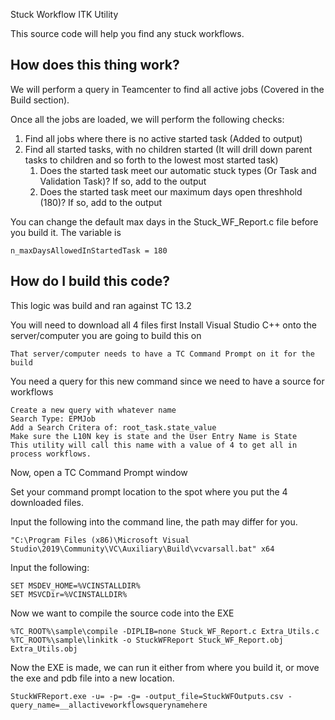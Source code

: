 Stuck Workflow ITK Utility

This source code will help you find any stuck workflows.

<h2>How does this thing work?</h2>
We will perform a query in Teamcenter to find all active jobs (Covered in the Build section).

Once all the jobs are loaded, we will perform the following checks:

<ol>
  <li>Find all jobs where there is no active started task (Added to output)</li>
  <li>Find all started tasks, with no children started (It will drill down parent tasks to children and so forth to the lowest most started task)
    <ol>
      <li>Does the started task meet our automatic stuck types (Or Task and Validation Task)? If so, add to the output</li>
      <li>Does the started task meet our maximum days open threshhold (180)? If so, add to the output</li>
    </ol>
  </li>
</ol>
      
      
You can change the default max days in the Stuck_WF_Report.c file before you build it. The variable is 

    n_maxDaysAllowedInStartedTask = 180

<h2>How do I build this code?</h2>

This logic was build and ran against TC 13.2

You will need to download all 4 files first
Install Visual Studio C++ onto the server/computer you are going to build this on

    That server/computer needs to have a TC Command Prompt on it for the build

You need a query for this new command since we need to have a source for workflows

    Create a new query with whatever name
    Search Type: EPMJob
    Add a Search Critera of: root_task.state_value
    Make sure the L10N key is state and the User Entry Name is State
    This utility will call this name with a value of 4 to get all in process workflows.

Now, open a TC Command Prompt window

Set your command prompt location to the spot where you put the 4 downloaded files.

Input the following into the command line, the path may differ for you.

    "C:\Program Files (x86)\Microsoft Visual Studio\2019\Community\VC\Auxiliary\Build\vcvarsall.bat" x64

Input the following:

    SET MSDEV_HOME=%VCINSTALLDIR%
    SET MSVCDir=%VCINSTALLDIR%


Now we want to compile the source code into the EXE

	%TC_ROOT%\sample\compile -DIPLIB=none Stuck_WF_Report.c Extra_Utils.c
	%TC_ROOT%\sample\linkitk -o StuckWFReport Stuck_WF_Report.obj Extra_Utils.obj

Now the EXE is made, we can run it either from where you build it, or move the exe and pdb file into a new location.

	StuckWFReport.exe -u= -p= -g= -output_file=StuckWFOutputs.csv -query_name=__allactiveworkflowsquerynamehere
